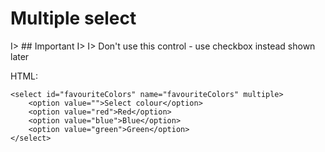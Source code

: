 # Multiple select

I> ## Important
I>
I> Don't use this control - use checkbox instead shown later

HTML:

	<select id="favouriteColors" name="favouriteColors" multiple>
		<option value="">Select colour</option>
		<option value="red">Red</option>
		<option value="blue">Blue</option>
		<option value="green">Green</option>
	</select>